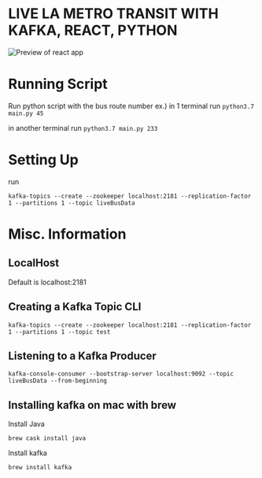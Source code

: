 # LIVE LA METRO TRANSIT WITH KAFKA, REACT, PYTHON


![Preview of react app](images/preview.png)

# Running Script
Run python script with the bus route number
ex.) in 1 terminal run ```python3.7 main.py 45```

in another terminal run ```python3.7 main.py 233```

# Setting Up 
run

```kafka-topics --create --zookeeper localhost:2181 --replication-factor 1 --partitions 1 --topic liveBusData```

# Misc. Information
## LocalHost
Default is localhost:2181

## Creating a Kafka Topic CLI
```kafka-topics --create --zookeeper localhost:2181 --replication-factor 1 --partitions 1 --topic test```

## Listening to a Kafka Producer
```kafka-console-consumer --bootstrap-server localhost:9092 --topic liveBusData --from-beginning```

## Installing kafka on mac with brew
Install Java
```
brew cask install java
```

Install kafka
```
brew install kafka
```
